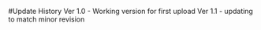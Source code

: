 #Update History
 Ver 1.0 - Working version for first upload
 Ver 1.1 - updating to match minor revision
